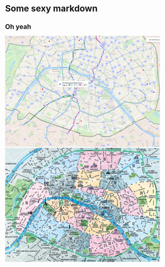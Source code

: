 # Some sexy markdown

## Oh yeah

![](media/metro-montparnarsse.png)
![](media/arrondissements.jpg)

